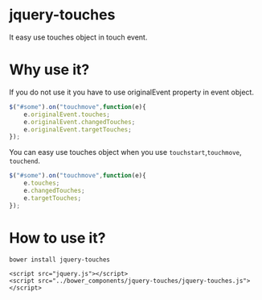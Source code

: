 # jquery-touches
It easy use touches object in touch event. 

# Why use it?
If you do not use it you have to use originalEvent property in event object.
```js
$("#some").on("touchmove",function(e){
	e.originalEvent.touches;
	e.originalEvent.changedTouches;
	e.originalEvent.targetTouches;
});
```
You can easy use touches object when you use `touchstart`,`touchmove`, `touchend`.
```js
$("#some").on("touchmove",function(e){
	e.touches;
	e.changedTouches;
	e.targetTouches;
});
```

# How to use it?

```
bower install jquery-touches
```
```
<script src="jquery.js"></script>
<script src="../bower_components/jquery-touches/jquery-touches.js"></script>
```